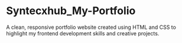 # Syntecxhub_My-Portfolio
A clean, responsive portfolio website created using HTML and CSS to highlight my frontend development skills and creative projects.
